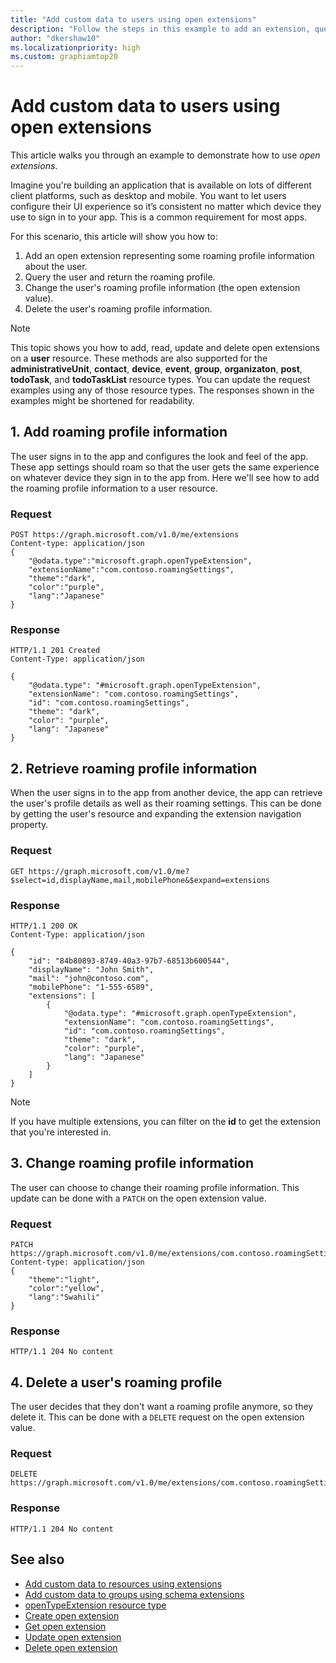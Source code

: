 ```yaml
---
title: "Add custom data to users using open extensions"
description: "Follow the steps in this example to add an extension, query a user and return a roaming profile, change and then delete the user's roaming profile information."
author: "dkershaw10"
ms.localizationpriority: high
ms.custom: graphiamtop20
---
```


# Add custom data to users using open extensions
This article walks you through an example to demonstrate how to use *open extensions*. 

Imagine you're building an application that is available on lots of different client platforms, such as desktop and mobile.  You want to let users 
configure their UI experience so it’s consistent no matter which device they use to sign in to your app. This is a common requirement for most apps. 

For this scenario, this article will show you how to:

1. Add an open extension representing some roaming profile information about the user.
2. Query the user and return the roaming profile.
3. Change the user's roaming profile information (the open extension value).
4. Delete the user's roaming profile information.

> [!NOTE]
> This topic shows you how to add, read, update and delete open extensions on a **user** resource. These methods are also supported for the **administrativeUnit**, **contact**, **device**, **event**, **group**, **organizaton**, **post**, **todoTask**, and **todoTaskList** resource types. You can update the request examples using any of those resource types. The responses shown in the examples might be shortened for readability.

## 1. Add roaming profile information
The user signs in to the app and configures the look and feel of the app.  These app settings should roam so that the user gets the same experience on 
whatever device they sign in to the app from.  Here we'll see how to add the roaming profile information to a user resource.

### Request
```http
POST https://graph.microsoft.com/v1.0/me/extensions
Content-type: application/json
{
    "@odata.type":"microsoft.graph.openTypeExtension",
    "extensionName":"com.contoso.roamingSettings",
    "theme":"dark",
    "color":"purple",
    "lang":"Japanese"
}
```
### Response
```http
HTTP/1.1 201 Created
Content-Type: application/json

{
    "@odata.type": "#microsoft.graph.openTypeExtension",
    "extensionName": "com.contoso.roamingSettings",
    "id": "com.contoso.roamingSettings",
    "theme": "dark",
    "color": "purple",
    "lang": "Japanese"
}
```

## 2. Retrieve roaming profile information
When the user signs in to the app from another device, the app can retrieve the user's profile details as well as their roaming settings. This can be done by getting the user's resource and expanding the extension navigation property.

### Request
```http
GET https://graph.microsoft.com/v1.0/me?$select=id,displayName,mail,mobilePhone&$expand=extensions
```
### Response
```http
HTTP/1.1 200 OK
Content-Type: application/json

{
    "id": "84b80893-8749-40a3-97b7-68513b600544",
    "displayName": "John Smith",
    "mail": "john@contoso.com",
    "mobilePhone": "1-555-6589",
    "extensions": [
        {
            "@odata.type": "#microsoft.graph.openTypeExtension",
            "extensionName": "com.contoso.roamingSettings",
            "id": "com.contoso.roamingSettings",
            "theme": "dark",
            "color": "purple",
            "lang": "Japanese"
        }
    ]
}
```

> [!NOTE]
> If you have multiple extensions, you can filter on the **id** to get the extension that you're interested in.

## 3. Change roaming profile information
The user can choose to change their roaming profile information.  This update can be done with a ```PATCH``` on the open extension value. 

### Request
```http
PATCH https://graph.microsoft.com/v1.0/me/extensions/com.contoso.roamingSettings
Content-type: application/json
{
    "theme":"light",
    "color":"yellow",
    "lang":"Swahili"
}
```

### Response
```
HTTP/1.1 204 No content
```

## 4. Delete a user's roaming profile
The user decides that they don't want a roaming profile anymore, so they delete it. This can be done with a ```DELETE``` request on the open extension value.

### Request
```http
DELETE https://graph.microsoft.com/v1.0/me/extensions/com.contoso.roamingSettings
```

### Response
```
HTTP/1.1 204 No content
```

## See also

- [Add custom data to resources using extensions](extensibility-overview.md)
- [Add custom data to groups using schema extensions](extensibility-schema-groups.md)
- [openTypeExtension resource type](/graph/api/resources/opentypeextension)
- [Create open extension](/graph/api/opentypeextension-post-opentypeextension)
- [Get open extension](/graph/api/opentypeextension-get)
- [Update open extension](/graph/api/opentypeextension-update)
- [Delete open extension](/graph/api/opentypeextension-delete)
